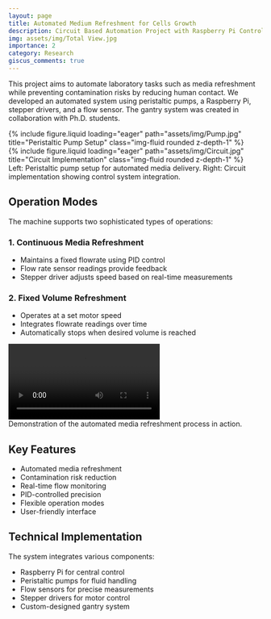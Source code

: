 ```yaml
---
layout: page
title: Automated Medium Refreshment for Cells Growth
description: Circuit Based Automation Project with Raspberry Pi Control
img: assets/img/Total View.jpg
importance: 2
category: Research
giscus_comments: true
---
```


This project aims to automate laboratory tasks such as media refreshment while preventing contamination risks by reducing human contact. We developed an automated system using peristaltic pumps, a Raspberry Pi, stepper drivers, and a flow sensor. The gantry system was created in collaboration with Ph.D. students.

<div class="row">
    <div class="col-sm-6 mt-3 mt-md-0">
        {% include figure.liquid loading="eager" path="assets/img/Pump.jpg" title="Peristaltic Pump Setup" class="img-fluid rounded z-depth-1" %}
    </div>
    <div class="col-sm-6 mt-3 mt-md-0">
        {% include figure.liquid loading="eager" path="assets/img/Circuit.jpg" title="Circuit Implementation" class="img-fluid rounded z-depth-1" %}
    </div>
</div>
<div class="caption">
    Left: Peristaltic pump setup for automated media delivery. Right: Circuit implementation showing control system integration.
</div>

## Operation Modes

The machine supports two sophisticated types of operations:

### 1. Continuous Media Refreshment
- Maintains a fixed flowrate using PID control
- Flow rate sensor readings provide feedback
- Stepper driver adjusts speed based on real-time measurements

### 2. Fixed Volume Refreshment
- Operates at a set motor speed
- Integrates flowrate readings over time
- Automatically stops when desired volume is reached
<div class="row justify-content-sm-center">
    <div class="col-sm-8 mt-3 mt-md-0">
        <video class="img-fluid rounded z-depth-1" controls autoplay loop>
            <source src="{{ site.baseurl }}/assets/video/media_refreshment.mp4" type="video/mp4"/>
        </video>
    </div>
</div>
<div class="caption">
    Demonstration of the automated media refreshment process in action.
</div>


## Key Features
- Automated media refreshment
- Contamination risk reduction
- Real-time flow monitoring
- PID-controlled precision
- Flexible operation modes
- User-friendly interface

## Technical Implementation
The system integrates various components:
- Raspberry Pi for central control
- Peristaltic pumps for fluid handling
- Flow sensors for precise measurements
- Stepper drivers for motor control
- Custom-designed gantry system